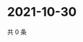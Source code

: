# 2021-10-30

共 0 条

<!-- BEGIN WEIBO -->
<!-- 最后更新时间 Sat Oct 30 2021 08:12:58 GMT+0800 (China Standard Time) -->

<!-- END WEIBO -->
